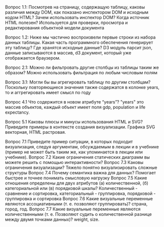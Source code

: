 Вопрос 1.1: Посмотрев на страницу, содержащую таблицу, каковы различия между
DOM, как показано инспектором DOM и исходным кодом HTML? Зачем использовать
инспектор DOM? Когда источник HTML полезен?
Используется для проверки, просмотра и редактирования объектной модели документа

Вопрос 1.2: Ниже мы частично воспроизвели первые строки из набора данных
таблицы. Какая часть программного обеспечения генерирует эту таблицу? Где
хранятся исходные данные?
D3 модуль парсит json, данные записываются в массив, d3 документ, который уже отображается браузером.

Вопрос 2.1: Можно ли фильтровать другие столбцы из таблицы таким же образом?
Можно использовать фильтрация по любым числовым полям

Вопрос 3.1: Могли бы вы агрегировать таблицу по другим столбцам? 
Поскольку повторяющиеся значения также содержатся в колонке years, то и аггрегировать имеет смысл по году

Вопрос 4.1 Что содержится в новом атрибуте “years”?
"years" это массив объектов, каждый объект имеет поля gdp, population и life expectancy.

Вопрос 5.1 Каковы плюсы и минусы использования HTML и SVG? Приведите примеры
в контексте создания визуализации.
Графика SVG векторная, HTML растровая. 

Вопрос 7.1 Приведите пример ситуации, в которых подходит визуализация, следуя
аргументам, обсуждаемым в лекции и в учебнике (пример не может быть таким же, как
упоминается в лекции или учебнике).
Вопрос 7.2 Какие ограничения статических диаграмм вы можете решить с помощью
интерактивности?
Вопрос 7.3 Каковы ограничения визуализации?
Тяжело понятно визуализировать сложные структуры
Вопрос 7.4 Почему семантика важна для данных?
Помогает быстрее и точнее понимать смысловую нагрузку
Вопрос 7.5 Какие отношения определены для двух атрибутов (а) количественной, (б)
категориальной или (в) порядковой шкалы?
Количественный - сравнение и сортировка, категориальный - группировка, порядковой - группировка и сортировка
Вопрос 7.6 Какие визуальные переменные являются ассоциативными (т. е. позволяют
группировать)?
страна, город, год. 
Вопрос 7.7 Какие визуальные переменные являются количественными (т. е.
Позволяют судить о количественной разнице между двумя точками данных)?
weight, size.
